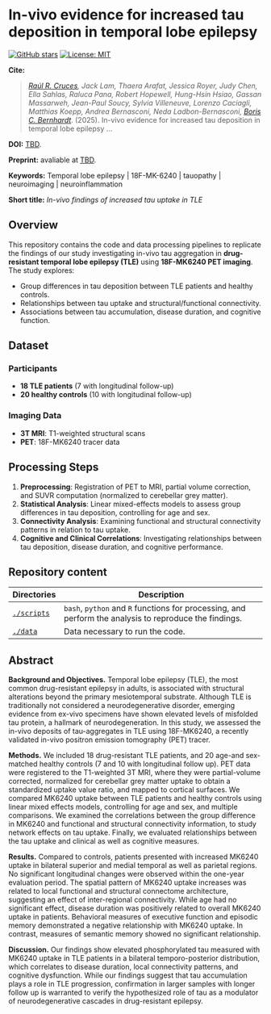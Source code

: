 # In-vivo evidence for increased tau deposition in temporal lobe epilepsy  

[![GitHub stars](https://img.shields.io/github/stars/MICA-MNI/2025_in-vivo_tauPET-mk6240_TLE.svg?style=flat&label=%E2%AD%90%EF%B8%8F%20stars&color=brightgreen)](https://github.com/MICA-MNI/2025_in-vivo_tauPET-mk6240_TLE/stargazers)
[![License: MIT](https://img.shields.io/github/license/MICA-MNI/2025_in-vivo_tauPET-mk6240_TLE)](https://github.com/MICA-MNI/2025_in-vivo_tauPET-mk6240_TLE/blob/main/LICENSE)

**Cite:** 
> *[Raúl R. Cruces](mailto:raul.rodriguezcruces@mcgill.ca), Jack Lam, Thaera Arafat, Jessica Royer, Judy Chen, Ella Sahlas, Raluca Pana, Robert Hopewell, Hung-Hsin Hsiao, Gassan Massarweh, Jean-Paul Soucy, Sylvia Villeneuve, Lorenzo Caciagli, Matthias Koepp, Andrea Bernasconi, Neda Ladbon-Bernasconi, [Boris C. Bernhardt](mailto:boris.bernhardt@mcgill.ca)*. (2025). In-vivo evidence for increased tau deposition in temporal lobe epilepsy ... 

**DOI:** [TBD]().  

**Preprint:** avaliable at [TBD]().   

**Keywords:** Temporal lobe epilepsy | 18F-MK-6240 | tauopathy | neuroimaging | neuroinflammation
 
**Short title:** *In-vivo findings of increased tau uptake in TLE*


## Overview  
This repository contains the code and data processing pipelines to replicate the findings of our study investigating in-vivo tau aggregation in **drug-resistant temporal lobe epilepsy (TLE)** using **18F-MK6240 PET imaging**. The study explores:  

- Group differences in tau deposition between TLE patients and healthy controls.  
- Relationships between tau uptake and structural/functional connectivity.  
- Associations between tau accumulation, disease duration, and cognitive function.  

## Dataset  
### Participants  
- **18 TLE patients** (7 with longitudinal follow-up)  
- **20 healthy controls** (10 with longitudinal follow-up)  

### Imaging Data  
- **3T MRI**: T1-weighted structural scans  
- **PET**: 18F-MK6240 tracer data  

## Processing Steps  
1. **Preprocessing**: Registration of PET to MRI, partial volume correction, and SUVR computation (normalized to cerebellar grey matter).  
2. **Statistical Analysis**: Linear mixed-effects models to assess group differences in tau deposition, controlling for age and sex.  
3. **Connectivity Analysis**: Examining functional and structural connectivity patterns in relation to tau uptake.  
4. **Cognitive and Clinical Correlations**: Investigating relationships between tau deposition, disease duration, and cognitive performance.  

 ## Repository content
 | Directories   | Description                                                                                                                                                                                                                                                                             |
|---------------|-----------------------------------------------------------------------------------------------------------------------------------------------------------------------------------------------------------------------------------------------------------------------------------------|
| [`./scripts`](https://github.com/MICA-MNI/in-vivo_tauPET-mk6240_TLE/tree/master/scripts)      | `bash`, `python` and `R` functions for processing, and perform the analysis to reproduce the findings.                                                                                                                                                                                               |
| [`./data`](https://github.com/MICA-MNI/in-vivo_tauPET-mk6240_TLE/tree/master/data) | Data necessary to run the code.                                                                                                                                                                                                                                         |

## Abstract

**Background and Objectives.** Temporal lobe epilepsy (TLE), the most common drug-resistant epilepsy in adults, is associated with structural alterations beyond the primary mesiotemporal substrate. Although TLE is traditionally not considered a neurodegenerative disorder, emerging evidence from ex-vivo specimens have shown elevated levels of misfolded tau protein, a hallmark of neurodegeneration. In this study, we assessed the in-vivo deposits of tau-aggregates in TLE using 18F-MK6240, a recently validated in-vivo positron emission tomography (PET) tracer.
 
**Methods.** We included 18 drug-resistant TLE patients, and 20 age-and sex-matched healthy controls (7 and 10 with longitudinal follow up). PET data were registered to the T1-weighted 3T MRI, where they were partial-volume corrected, normalized for cerebellar grey matter uptake to obtain a standardized uptake value ratio, and mapped to cortical surfaces. We compared MK6240 uptake between TLE patients and healthy controls using linear mixed effects models, controlling for age and sex, and multiple comparisons. We examined the correlations between the group difference in MK6240 and functional and structural connectivity information, to study network effects on tau uptake. Finally, we evaluated relationships between the tau uptake and clinical as well as cognitive measures.
 
**Results.** Compared to controls, patients presented with increased MK6240 uptake in bilateral superior and medial temporal as well as parietal regions. No significant longitudinal changes were observed within the one-year evaluation period. The spatial pattern of MK6240 uptake increases was related to local functional and structural connectome architecture, suggesting an effect of inter-regional connectivity. While age had no significant effect, disease duration was positively related to overall MK6240 uptake in patients. Behavioral measures of executive function and episodic memory demonstrated a negative relationship with MK6240 uptake. In contrast, measures of semantic memory showed no significant relationship.
 
**Discussion.** Our findings show elevated phosphorylated tau measured with MK6240 uptake in TLE patients in a bilateral temporo-posterior distribution, which correlates to disease duration, local connectivity patterns, and cognitive dysfunction.  While our findings suggest that tau accumulation plays a role in TLE progression, confirmation in larger samples with longer follow up is warranted to verify the hypothesized role of tau as a modulator of neurodegenerative cascades in drug-resistant epilepsy.

